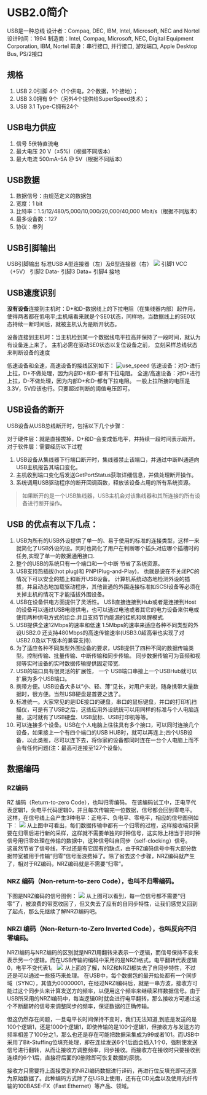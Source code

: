 # USB2.0简介
USB是一种总线
设计者：Compaq, DEC, IBM, Intel, Microsoft, NEC and Nortel
设计时间：1994
制造商：Intel, Compaq, Microsoft, NEC, Digital Equipment Corporation, IBM, Nortel
前身：串行接口, 并行接口, 游戏端口, Apple Desktop Bus, PS/2接口

## 规格
1. USB 2.0引脚	4个（1个供电，2个数据，1个接地）；
1. USB 3.0拥有 9个（另外4个提供给SuperSpeed技术）；
1. USB 3.1 Type-C拥有24个

## USB电力供应
1. 信号	5伏特直流电
1. 最大电压	20 V（±5%)（根据不同版本）
1. 最大电流	500mA–5A @ 5V（根据不同版本）

## USB数据
1. 数据信号：由规范定义的数据包
1. 宽度：1 bit
1. 比特率：1.5/12/480/5,000/10,000/20,000/40,000 Mbit/s（根据不同版本）
1. 最多设备数：127
1. 协议：串列

## USB引脚输出
USB引脚输出
标准USB A型连接器（左）及B型连接器（右）
![](./pages_hardware/usb/res/usba_pin.png)
引脚1	VCC（+5V）
引脚2	Data-
引脚3	Data+
引脚4	接地

## USB速度识别
**没有设备**连接到主机时：D+和D-数据线上的下拉电阻（在集线器内部）起作用，使得两者都在低电平;主机端看来就是个SE0状态，同样地，当数据线上的SE0状态持续一断时间后，就被主机认为是断开状态。

设备连接到主机时：当主机检到某一个数据线电平拉高并保持了一段时间，就认为有设备连上来了。 主机必需在驱动SE0状态以复位设备之前， 立刻采样总线状态来判断设备的速度

低速设备和全速，高速设备的接线区别如下：
![use_speed](./pages_hardware/usb/res/usb_speed.png)
低速设备：对D-进行上拉，D+不做处理，因为内部D+和D-都有下拉电阻。
全速/高速设备：对D+进行上拉，D-不做处理，因为内部D+和D-都有下拉电阻。
一般上拉所接的电压是3.3V，5V应该也行。只要超过判断的阈值电压即可。

## USB设备的断开
USB设备从USB总线断开时，包括以下几个步骤：

对于硬件层：就是直接拔掉，D+和D-会变成低电平，并持续一段时间表示断开。
对于软件层：需要经历以下过程
1. USB设备从集线器下行端口断开时，集线器禁止该端口，并通过中断IN通道向USB主机报告其端口变化。
2. 主机收到端口变化后发送GetPortStatus获取详细信息，并做处理断开操作。
3. 系统调用USB驱动程序的断开回调函数，释放该设备占用的所有系统资源。
> 如果断开的是一个USB集线器，USB主机会对该集线器和其所连接的所有设备进行断开操作。

## USB 的优点有以下几点：
1. USB为所有的USB外设提供了单一的、易于使用的标准的连接类型，这样一来就简化了USB外设的设。同时也简化了用户在判断哪个插头对应哪个插槽时的任务,实现了单一的数据通用接口.
1. 整个的USB的系统只有一个端口和一个中断 节省了系统资源。
1. USB支持热插拔(hot plug)和 PNP(Plug-and-Play)， 也就是说在不关闭PC的情况下可以安全的插上和断开USB设备。 计算机系统动态地检测外设的插拔，并且动态地加载驱动程序，其他普通的外围连接标准如SCSI设备等必须在关掉主机的情况下才能插拔外围设备。
1. USB在设备供电方面提供了灵活性。 USB直接连接到Hub或者是连接到Host的设备可以通过USB电缆供电，也可以通过电池或者其它的电力设备来供电或使用两种供电方式的组合.并且支持节约能源的挂机和唤醒模式.
1. USB提供全速12Mbps的速率和低速 1.5Mbps的速率来适应各种不同类型的外设USB2.0 还支持480Mbps的高速传输速率(USB3.0超高带也实现了对USB2.0及以下版本的兼容支持).
1. 为了适应各种不同类型外围设备的要求，USB提供了四种不同的数据传输类型。控制传输、批量传输、中断传输和同步传输。 同步数据传输可为音频和视频等实时设备的实时数据传输提供固定带宽.
1. USB的端口具有很灵活的扩展性， 一个 USB端口串接上一个USBHub就可以扩展为多个USB端口。
1. 携带方便。USB设备大多以“小、轻、薄”见长，对用户来说，随身携带大量数据时，很方便。当然USB硬盘是首要之选了。
1. 标准统一。大家常见的是IDE接口的硬盘，串口的鼠标键盘，并口的打印机扫描仪，可是有了USB之后，这些应用外设统统可以用同样的标准与个人电脑连接，这时就有了USB硬盘、USB鼠标、USB打印机等等。
1. 可以连接多个设备。USB在个人电脑上往往具有多个接口，可以同时连接几个设备，如果接上一个有四个端口的USB HUB时，就可以再连上;四个USB设备，以此类推，尽可以连下去，将你家的设备都同时连在一台个人电脑上而不会有任何问题(注：最高可连接至127个设备)。

## 数据编码
### RZ编码
RZ 编码（Return-to-zero Code），也叫归零编码。
在该编码试工中，正电平代表逻辑1，负电平代码逻辑0，并且每次传输完一位数据，信号都会回到零电平。这样，在信号线上会产生3种电平：正电平、负电平、零电平，相应的信号图例如下：
![](./pages_hardware/usb/res/rz.png)
从上图中可看出，每们数据传输中都有一个归零的过程，这样接收端只需要在归零后进行新的采样，这样就不需要单独的时钟信号，这实际上相当于把时钟信号用归零处理在传输的数据中，这种信号叫自同步（self-clocking）信号。  
这虽然节省了信号线，不过还是有它固有的缺点，由于RZ编码信号中有大部分数据带宽被用于传输“归零”信号而浪费掉了。除了省去这个步骤，NRZ编码就产生了，相对于RZ编码，NRZ编码就是不需要“归零”。
### NRZ 编码（Non-return-to-zero Code），也叫不归零编码。
下图是NRZ编码的信号图例：
![](./pages_hardware/usb/res/nrz.png)
从上图可以看到，每一位信号都不需要“归零”了，被浪费的带宽收回了，但又失去了应有的自同步特性，让我们感觉又回到了起点，那么先继续了解NRZI编码吧。

### NRZI 编码（Non-Return-to-Zero Inverted Code），也叫反向不归零编码。
NRZI编码与NRZ编码的区别就是NRZI用翻转来表示一个逻辑，而信号保持不变来表示另一个逻辑。而在USB传输的编码中采用的是NRZI格式，电平翻转代表逻辑0，电平不变代表1。
![](./pages_hardware/usb/res/nrzi.png)
从上面的了解，NRZ和NRZI都失去了自同步特性，不过还是可以通过一些技巧来处理。
在USB中，每个数据包的最开始处都有一个同步域（SYNC），其值为00000001，在经过NRZI编码后，就是一串方波，接收方可能过这个同步头来计算发送方的频率，以便用这个频率来继续采样数据信号。由于USB所采用的NRZI编码中，每当逻辑0时就会进行电平翻转，那么接收方可通过这个不断翻转的信号来调整同步的频率，保证数据的正确传输。

但这仍然存在问题，一旦电平长时间保持不变时，我们无法知道,到底是发送的是100个逻辑1，还是1000个逻辑1，即使传输的是100个逻辑1，但接收方与发送方的频率相差了100分之1，那么也还是存在可能把数据采集成为99或者101。而USB中采用了Bit-Stuffing位填充处理，即在连续发送6个1后面会插入1个0，强制使发送信号进行翻转，从而让接收方调整频率，同步接收。而接收方在接收时只要接收到连续的6个1后，直接将后面的0删除即可恢复数据的原貌。

接收方只需要将上面接受到的NRZI编码数据进行译码，再进行位反填充即可还原为原始数据了。此种编码方式除了在USB上使用，还有在CD光盘以及使用光纤传输的100BASE-FX（Fast Ethernet）等产品、领域。 